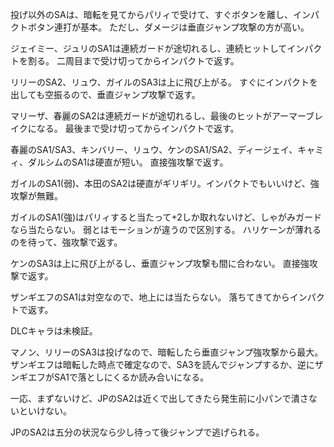 投げ以外のSAは、暗転を見てからパリィで受けて、すぐボタンを離し、インパクトボタン連打が基本。
ただし、ダメージは垂直ジャンプ攻撃の方が高い。

ジェイミー、ジュリのSA1は連続ガードが途切れるし、連続ヒットしてインパクトを割る。
二周目まで受け切ってからインパクトで返す。

リリーのSA2、リュウ、ガイルのSA3は上に飛び上がる。
すぐにインパクトを出しても空振るので、垂直ジャンプ攻撃で返す。

マリーザ、春麗のSA2は連続ガードが途切れるし、最後のヒットがアーマーブレイクになる。
最後まで受け切ってからインパクトで返す。

春麗のSA1/SA3、キンバリー、リュウ、ケンのSA1/SA2、ディージェイ、キャミィ、ダルシムのSA1は硬直が短い。
直接強攻撃で返す。

ガイルのSA1(弱)、本田のSA2は硬直がギリギリ。インパクトでもいいけど、強攻撃が無難。

ガイルのSA1(強)はパリィすると当たって+2しか取れないけど、しゃがみガードなら当たらない。
弱とはモーションが違うので区別する。
ハリケーンが薄れるのを待って、強攻撃で返す。

ケンのSA3は上に飛び上がるし、垂直ジャンプ攻撃も間に合わない。
直接強攻撃で返す。

ザンギエフのSA1は対空なので、地上には当たらない。
落ちてきてからインパクトで返す。

DLCキャラは未検証。

マノン、リリーのSA3は投げなので、暗転したら垂直ジャンプ強攻撃から最大。
ザンギエフは暗転した時点で確定なので、SA3を読んでジャンプするか、逆にザンギエフがSA1で落としにくるか読み合いになる。

一応、まずないけど、JPのSA2は近くで出してきたら発生前に小パンで潰さないといけない。

JPのSA2は五分の状況なら少し待って後ジャンプで逃げられる。
